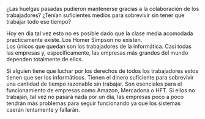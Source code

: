 ¿Las huelgas pasadas pudieron mantenerse gracias a la colaboración de los trabajadores?
¿Tenían suficientes medios para sobrevivir sin tener que trabajar todo ese tiempo?

Hoy en dia tal vez esto no es posible dado que la clase media acomodada practicamente existe.
Los Homer Simpson no existen.   
Los únicos que quedan son los trabajadores de la informática.
Casi todas las empresas y, específicamente, las empresas más grandes del mundo dependen totalmente
de ellos.

Si alguien tiene que luchar por los derechos de todos los trabajadores estos tienen que ser los 
informáticos.
Tienen el dinero suficiente para sobrevivir una cantidad de tiempo razonable sin trabajar.
Son esenciales para el funcionamiento de empresas como Amazon, Mercadona o HFT.
Si ellos no trabajan, tal vez no pasará nada por un día, las empresas poco a poco tendrán más 
problemas para seguir funcionando ya que los sistemas caerán lentamente y fallarán.
